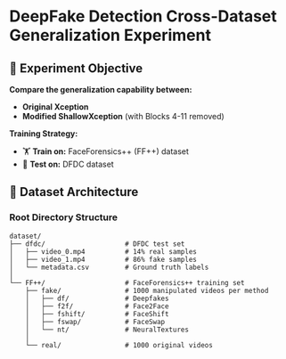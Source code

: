 # DeepFake Detection Cross-Dataset Generalization Experiment

## 🎯 Experiment Objective
**Compare the generalization capability between:**
- **Original Xception** 
- **Modified ShallowXception** (with Blocks 4-11 removed)

**Training Strategy:**
- 🏋️ **Train on:** FaceForensics++ (FF++) dataset
- 🧪 **Test on:** DFDC dataset

## 📂 Dataset Architecture

### Root Directory Structure
```text
dataset/
├── dfdc/                    # DFDC test set
│   ├── video_0.mp4          # 14% real samples
│   ├── video_1.mp4          # 86% fake samples
│   └── metadata.csv         # Ground truth labels
│
└── FF++/                    # FaceForensics++ training set
    ├── fake/                # 1000 manipulated videos per method
    │   ├── df/              # Deepfakes
    │   ├── f2f/             # Face2Face
    │   ├── fshift/          # FaceShift
    │   ├── fswap/           # FaceSwap 
    │   └── nt/              # NeuralTextures
    │
    └── real/                # 1000 original videos

```
